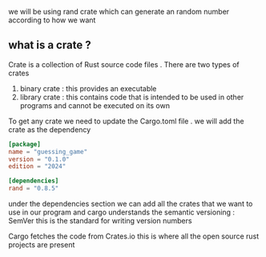 we will be using rand crate which can generate an random number according to how we want 

## what is a crate ?

Crate is a collection of Rust source code files . There are two types of crates

1. binary crate : this provides an executable
2. library crate : this contains code that is intended to be used in other programs and cannot be executed on its own

To get any crate we need to update the Cargo.toml file . we will add the crate as the dependency

```toml
[package]
name = "guessing_game"
version = "0.1.0"
edition = "2024"

[dependencies]
rand = "0.8.5"
```

under the dependencies section we can add all the crates that we want to use in our program and cargo understands the semantic versioning : SemVer this is the standard for writing version numbers

Cargo fetches the code from Crates.io this is where all the open source rust projects are present
